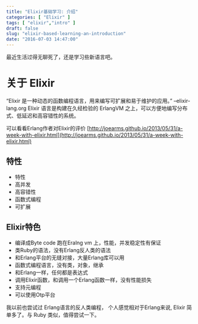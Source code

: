 ```yaml
---
title: "Elixir基础学习: 介绍"
categories: [ "Elixir" ]
tags: [ "elixir","intro" ]
draft: false
slug: "elixir-based-learning-an-introduction"
date: "2016-07-03 14:47:00"
---
```


最近生活过得无聊死了，还是学习些新语言吧。

# 关于 Elixir

“Elixir 是一种动态的函数编程语言，用来编写可扩展和易于维护的应用。” –elixir-lang.org
Elixir 语言是构建在久经检验的 ErlangVM 之上，可以方便地编写分布式、低延迟和高容错性的系统。

可以看看Erlang作者对Elixir的评价
[http://joearms.github.io/2013/05/31/a-week-with-elixir.html](http://joearms.github.io/2013/05/31/a-week-with-elixir.html)


<!--more-->


## 特性
 - 特性
 - 高并发
 - 高容错性 
 - 函数式编程
 - 可扩展

## Elixir特色

 - 编译成Byte code 跑在Eralng vm 上，性能，并发稳定性有保证
 - 类Ruby的语法，没有Erlang反人类的语法
 - 和Erlang平台的无缝对接，大量Erlang库可以用
 - 函数式编程语言，没有类，对象，继承
 - 和Erlang一样，任何都是表达式
 - 调用Elixir函数，和调用一个Erlang函数一样，没有性能损失
 - 支持元编程
 - 可以使用Otp平台

我以前也尝试过 Erlang语言的反人类编程， 个人感觉相对于Erlang来说, Elixir 简单多了。与 Ruby 类似，值得尝试一下。